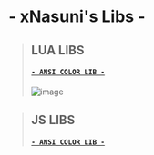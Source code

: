 # - xNasuni's Libs -
>## LUA LIBS
>#### [`- ANSI COLOR LIB -`](https://github.com/xNasuni/libs/blob/main/lua/ansicolors.lua)
>![image](https://user-images.githubusercontent.com/62818119/139148349-b472758d-9497-46a2-8ad9-68224e37c73b.png)


>## JS LIBS
>#### [`- ANSI COLOR LIB -`](https://github.com/xNasuni/libs/blob/main/js/ansicolors.js)
